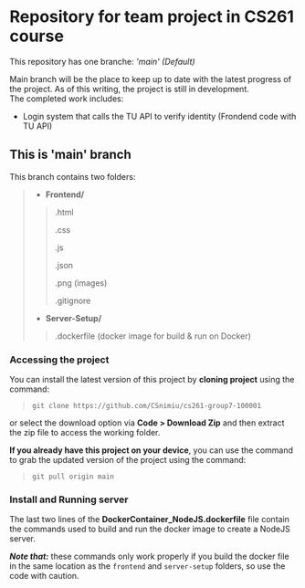 # Repository for team project in CS261 course

This repository has one branche: *'main' (Default)*  

Main branch will be the place to keep up to date with the latest progress of the project. As of this writing, the project is still in development.  
The completed work includes:
- Login system that calls the TU API to verify identity (Frondend code with TU API)

## This is 'main' branch
This branch contains two folders:
>
>- **Frontend/**
>> .html
>>
>> .css
>>
>> .js
>>
>> .json
>>
>> .png (images)
>>
>> .gitignore  
>>
>- **Server-Setup/**
>>.dockerfile (docker image for build & run on Docker)
>>


### Accessing the project  
You can install the latest version of this project by **cloning project** using the command:  
>`git clone https://github.com/CSnimiu/cs261-group7-100001`  

or select the download option via **Code > Download Zip** and then extract the zip file to access the working folder.  
  

**If you already have this project on your device**, you can use the command to grab the updated version of the project using the command:  
>`git pull origin main`  


### Install and Running server
The last two lines of the **DockerContainer_NodeJS.dockerfile** file contain the commands used to build and run the docker image to create a NodeJS server.  

***Note that:*** these commands only work properly if you build the docker file in the same location as the `frontend` and `server-setup` folders, so use the code with caution.  